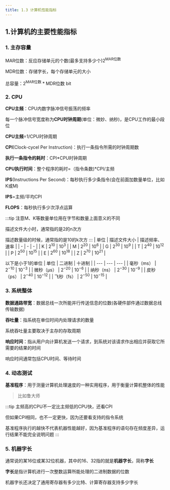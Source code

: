```yaml
---
title: 1.3 计算机性能指标
---
```


## 1.计算机的主要性能指标

### 1. 主存容量

MAR位数：反应存储单元的个数(最多支持多少个)$2^{\text{MAR位数}}$

MDR位数：存储字长，每个存储单元的大小

总容量：$2^{\text{MAR位数}}*\text{MDR位数}$ bit





### 2. CPU

**CPU主频**：CPU内数字脉冲信号振荡的频率

每一个脉冲信号宽度称为**CPU时钟周期**(单位：微妙、纳秒)，是CPU工作的最小段位

**CPU主频**=1/CPU时钟周期

**CPI**(Clock-cycel Per Instruction)：执行一条指令所需的时钟周期数

**执行一条指令的耗时**：CPI*CPU时钟周期


**CPU执行时间**：整个程序的耗时=（指令条数)*CPI/主频

**IPS**(Instructions Per Second)：每秒执行多少条指令(会在前面加数量单位，比如K或M)

**IPS**=主频/平均CPI

**FLOPS**：每秒执行多少次浮点运算

:::tip
注意M、K等数量单位用在字节和数量上面意义的不同


描述文件大小时，通常指的是2的n次方

描述数量级的时候，通常指的是10的k次方
:::
| 单位 | 描述文件大小 | 描述频率、速率 |
| - | - | - |
| K | $2^{10}$ | $10^3$ |
| M | $2^{20}$ | $10^6$ |
| G | $2^{30}$ | $10^9$ |
| T | $2^{40}$ | $10^{12}$ |
| P | $2^{50}$ | $10^{15}$ |
| E | $2^{60}$ | $10^{18}$ |
| Z | $2^{70}$ | $10^{21}$ |

以下是小于1的单位
| 单位 | 二进制 | 十进制 |
| --- | --- | --- |
| 毫秒（ms） | $2^{-10}$ | $10^{-3}$ |
| 微秒（μs） | $2^{-20}$ | $10^{-6}$ |
| 纳秒（ns） | $2^{-30}$ | $10^{-9}$ |
| 皮秒（ps） | $2^{-40}$ | $10^{-12}$ |
| 飞秒（fs） | $2^{-50}$ | $10^{-15}$ |



### 3. 系统整体

**数据通路带宽**：数据总线一次所能并行传送信息的位数(各硬件部件通过数据总线传输数据)

**吞吐量**：指系统在单位时间内处理请求的数量

系统吞吐量主要取决于主存的存取周期

**响应时间**：指从用户向计算机发送一个请求，到系统对该请求作出相应并获取它所需要的结果的时间

响应时间通常包括CPU时间、等待时间

### 4. 动态测试

**基准程序**：用于测量计算机处理速度的一种实用程序，用于衡量计算机整体的性能

>比如鲁大师

:::tip
主频高的CPU不一定比主频低的CPU快，还看CPI

但如果CPI相同，也不一定更快，因为还要看支持的指令系统

基准程序执行的越快不代表机器性能越好，因为基准程序的语句存在频度差异，运行结果不能完全说明问题
:::

### 5. 机器字长

通常说的某16位或某32位机器，其中的16、32指的就是**机器字长**，简称**字长**

**字长**是指计算机进行一次整数运算所能处理的二进制数据的位数

机器字长还决定了通用寄存器有多少比特、计算寄存器支持多少字长















